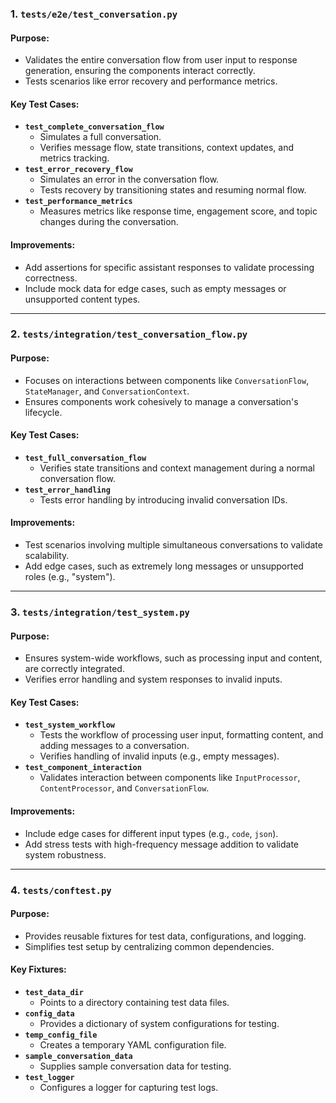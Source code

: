 
### **1. `tests/e2e/test_conversation.py`**

#### **Purpose:**
- Validates the entire conversation flow from user input to response generation, ensuring the components interact correctly.
- Tests scenarios like error recovery and performance metrics.

#### **Key Test Cases:**
- **`test_complete_conversation_flow`**
  - Simulates a full conversation.
  - Verifies message flow, state transitions, context updates, and metrics tracking.
- **`test_error_recovery_flow`**
  - Simulates an error in the conversation flow.
  - Tests recovery by transitioning states and resuming normal flow.
- **`test_performance_metrics`**
  - Measures metrics like response time, engagement score, and topic changes during the conversation.

#### **Improvements:**
- Add assertions for specific assistant responses to validate processing correctness.
- Include mock data for edge cases, such as empty messages or unsupported content types.

---

### **2. `tests/integration/test_conversation_flow.py`**

#### **Purpose:**
- Focuses on interactions between components like `ConversationFlow`, `StateManager`, and `ConversationContext`.
- Ensures components work cohesively to manage a conversation's lifecycle.

#### **Key Test Cases:**
- **`test_full_conversation_flow`**
  - Verifies state transitions and context management during a normal conversation flow.
- **`test_error_handling`**
  - Tests error handling by introducing invalid conversation IDs.

#### **Improvements:**
- Test scenarios involving multiple simultaneous conversations to validate scalability.
- Add edge cases, such as extremely long messages or unsupported roles (e.g., "system").

---

### **3. `tests/integration/test_system.py`**

#### **Purpose:**
- Ensures system-wide workflows, such as processing input and content, are correctly integrated.
- Verifies error handling and system responses to invalid inputs.

#### **Key Test Cases:**
- **`test_system_workflow`**
  - Tests the workflow of processing user input, formatting content, and adding messages to a conversation.
  - Verifies handling of invalid inputs (e.g., empty messages).
- **`test_component_interaction`**
  - Validates interaction between components like `InputProcessor`, `ContentProcessor`, and `ConversationFlow`.

#### **Improvements:**
- Include edge cases for different input types (e.g., `code`, `json`).
- Add stress tests with high-frequency message addition to validate system robustness.

---

### **4. `tests/conftest.py`**

#### **Purpose:**
- Provides reusable fixtures for test data, configurations, and logging.
- Simplifies test setup by centralizing common dependencies.

#### **Key Fixtures:**
- **`test_data_dir`**
  - Points to a directory containing test data files.
- **`config_data`**
  - Provides a dictionary of system configurations for testing.
- **`temp_config_file`**
  - Creates a temporary YAML configuration file.
- **`sample_conversation_data`**
  - Supplies sample conversation data for testing.
- **`test_logger`**
  - Configures a logger for capturing test logs.

